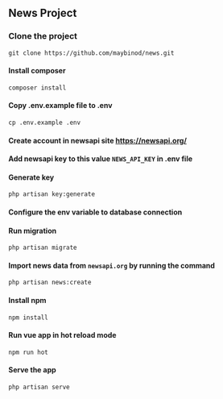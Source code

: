 ## News Project

### Clone the project
```
git clone https://github.com/maybinod/news.git
```
#### Install composer
````
composer install
````

#### Copy .env.example file to .env
````
cp .env.example .env
````

#### Create account in newsapi site https://newsapi.org/

#### Add newsapi key to this value `NEWS_API_KEY` in .env file

#### Generate key
````
php artisan key:generate
````

#### Configure the env variable to database connection

#### Run migration
````
php artisan migrate
````

#### Import news data from `newsapi.org` by running the command
````
php artisan news:create
````

#### Install npm
````
npm install
````

#### Run vue app in hot reload mode
````
npm run hot
````

#### Serve the app
````
php artisan serve
````
